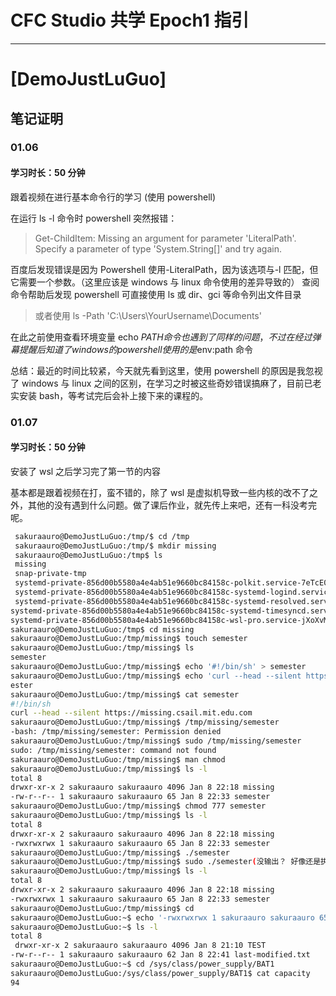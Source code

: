 # CFC Studio 共学 Epoch1 指引

---

# [DemoJustLuGuo]

## 笔记证明

### 01.06

#### 学习时长：50 分钟

跟着视频在进行基本命令行的学习 (使用 powershell)

在运行 ls -l 命令时 powershell 突然报错：

> Get-ChildItem: Missing an argument for parameter 'LiteralPath'. Specify a parameter of type 'System.String[]' and try again.

百度后发现错误是因为 Powershell 使用-LiteralPath，因为该选项与-l 匹配，但它需要一个参数。（这里应该是 windows 与 linux 命令使用的差异导致的）
查阅命令帮助后发现 powershell 可直接使用 ls 或 dir、gci 等命令列出文件目录

> 或者使用 ls -Path 'C:\Users\YourUsername\Documents'

在此之前使用查看环境变量 echo $PATH命令也遇到了同样的问题，不过在经过弹幕提醒后知道了windows的powershell使用的是$env:path 命令

总结：最近的时间比较紧，今天就先看到这里，使用 powershell 的原因是我忽视了 windows 与 linux 之间的区别，在学习之时被这些奇妙错误搞麻了，目前已老实安装 bash，等考试完后会补上接下来的课程的。

### 01.07

#### 学习时长：50 分钟

安装了 wsl 之后学习完了第一节的内容

基本都是跟着视频在打，蛮不错的，除了 wsl 是虚拟机导致一些内核的改不了之外，其他的没有遇到什么问题。做了课后作业，就先传上来吧，还有一科没考完呢。

```bash
 sakuraauro@DemoJustLuGuo:/tmp/$ cd /tmp
 sakuraauro@DemoJustLuGuo:/tmp/$ mkdir missing
 sakuraauro@DemoJustLuGuo:/tmp$ ls
 missing
 snap-private-tmp
 systemd-private-856d00b5580a4e4ab51e9660bc84158c-polkit.service-7eTcE0
 systemd-private-856d00b5580a4e4ab51e9660bc84158c-systemd-logind.service-kBkmIl
 systemd-private-856d00b5580a4e4ab51e9660bc84158c-systemd-resolved.service-uWN9Q6
systemd-private-856d00b5580a4e4ab51e9660bc84158c-systemd-timesyncd.service-kXJsTp
systemd-private-856d00b5580a4e4ab51e9660bc84158c-wsl-pro.service-jXoXvM
sakuraauro@DemoJustLuGuo:/tmp$ cd missing
sakuraauro@DemoJustLuGuo:/tmp/missing$ touch semester
sakuraauro@DemoJustLuGuo:/tmp/missing$ ls
semester
sakuraauro@DemoJustLuGuo:/tmp/missing$ echo '#!/bin/sh' > semester
sakuraauro@DemoJustLuGuo:/tmp/missing$ echo 'curl --head --silent https://missing.csail.mit.edu' >> sem
ester
sakuraauro@DemoJustLuGuo:/tmp/missing$ cat semester
#!/bin/sh
curl --head --silent https://missing.csail.mit.edu.com
sakuraauro@DemoJustLuGuo:/tmp/missing$ /tmp/missing/semester
-bash: /tmp/missing/semester: Permission denied
sakuraauro@DemoJustLuGuo:/tmp/missing$ sudo /tmp/missing/semester
sudo: /tmp/missing/semester: command not found
sakuraauro@DemoJustLuGuo:/tmp/missing$ man chmod
sakuraauro@DemoJustLuGuo:/tmp/missing$ ls -l
total 8
drwxr-xr-x 2 sakuraauro sakuraauro 4096 Jan 8 22:18 missing
-rw-r--r-- 1 sakuraauro sakuraauro 65 Jan 8 22:33 semester
sakuraauro@DemoJustLuGuo:/tmp/missing$ chmod 777 semester
sakuraauro@DemoJustLuGuo:/tmp/missing$ ls -l
total 8
drwxr-xr-x 2 sakuraauro sakuraauro 4096 Jan 8 22:18 missing
-rwxrwxrwx 1 sakuraauro sakuraauro 65 Jan 8 22:33 semester
sakuraauro@DemoJustLuGuo:/tmp/missing$ ./semester
sakuraauro@DemoJustLuGuo:/tmp/missing$ sudo ./semester(没输出？ 好像还是执行不出来)
sakuraauro@DemoJustLuGuo:/tmp/missing$ ls -l
total 8
drwxr-xr-x 2 sakuraauro sakuraauro 4096 Jan 8 22:18 missing
-rwxrwxrwx 1 sakuraauro sakuraauro 65 Jan 8 22:33 semester
sakuraauro@DemoJustLuGuo:/tmp/missing$ cd
sakuraauro@DemoJustLuGuo:~$ echo '-rwxrwxrwx 1 sakuraauro sakuraauro 65 Jan 8 22:33 semester' > last-modified.txt
sakuraauro@DemoJustLuGuo:~$ ls -l
total 8
 drwxr-xr-x 2 sakuraauro sakuraauro 4096 Jan 8 21:10 TEST
-rw-r--r-- 1 sakuraauro sakuraauro 62 Jan 8 22:41 last-modified.txt
sakuraauro@DemoJustLuGuo:~$ cd /sys/class/power_supply/BAT1
sakuraauro@DemoJustLuGuo:/sys/class/power_supply/BAT1$ cat capacity
94
```
